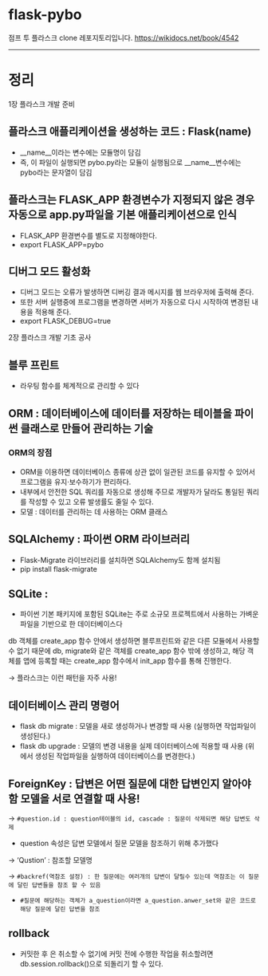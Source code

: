 # flask-pybo
점프 투 플라스크 clone 레포지토리입니다.
https://wikidocs.net/book/4542


<hr>

# 정리

1장 플라스크 개발 준비
## 플라스크 애플리케이션을 생성하는 코드 : Flask(__name__)
 - __name__이라는 변수에는 모듈명이 담김
 - 즉, 이 파일이 실행되면 pybo.py라는 모듈이 실행됨으로 __name__변수에는 pybo라는 문자열이 담김

## 플라스크는 FLASK_APP 환경변수가 지정되지 않은 경우 자동으로 app.py파일을 기본 애플리케이션으로 인식
 - FLASK_APP 환경변수를 별도로 지정해야한다. 
 - export FLASK_APP=pybo
 
## 디버그 모드 활성화
 - 디버그 모드는 오류가 발생하면 디버깅 결과 메시지를 웹 브라우저에 출력해 준다.
 - 또한 서버 실행중에 프로그램을 변경하면 서버가 자동으로 다시 시작하여 변경된 내용을 적용해 준다.
 - export FLASK_DEBUG=true


2장 플라스크 개발 기초 공사

## 블루 프린트 
 -  라우팅 함수를 체계적으로 관리할 수 있다

## ORM : 데이터베이스에 데이터를 저장하는 테이블을 파이썬 클래스로 만들어 관리하는 기술
### ORM의 장점
 - ORM을 이용하면 데이터베이스 종류에 상관 없이 일관된 코드를 유지할 수 있어서 프로그램을 유지·보수하기가 편리하다. 
 - 내부에서 안전한 SQL 쿼리를 자동으로 생성해 주므로 개발자가 달라도 통일된 쿼리를 작성할 수 있고 오류 발생률도 줄일 수 있다.
 - 모델 : 데이터를 관리하는 데 사용하는 ORM 클래스

## SQLAlchemy : 파이썬 ORM 라이브러리
 - Flask-Migrate 라이브러리를 설치하면 SQLAlchemy도 함께 설치됨
 - pip install flask-migrate

## SQLite :
 - 파이썬 기본 패키지에 포함된 SQLite는 주로 소규모 프로젝트에서 사용하는 가벼운 파일을 기반으로 한 데이터베이스다

db 객체를 create_app 함수 안에서 생성하면 블루프린트와 같은 다른 모듈에서 사용할수 없기 때문에 db, migrate와 같은 객체를 create_app 함수 밖에 생성하고, 해당 객체를 앱에 등록할 때는 create_app 함수에서 init_app 함수를 통해 진행한다.

 → 플라스크는 이런 패턴을 자주 사용!
 
## 데이터베이스 관리 명령어

 - flask db migrate : 모델을 새로 생성하거나 변경할 때 사용 (실행하면 작업파일이 생성된다.)
 - flask db upgrade : 모델의 변경 내용을 실제 데이터베이스에 적용할 때 사용 (위에서 생성된 작업파일을 실행하여 데이터베이스를 변경한다.)

## ForeignKey : 답변은 어떤 질문에 대한 답변인지 알아야함 모델을 서로 연결할 때 사용!

→ `#question.id : question테이블의 id, cascade : 질문이 삭제되면 해당 답변도 삭제`

 - question 속성은 답변 모델에서 질문 모델을 참조하기 위해 추가했다

→ ‘Qustion’ : 참조할 모델명

→ `#backref(역참조 설정) : 한 질문에는 여러개의 답변이 달릴수 있는데 역참조는 이 질문에 달린 답변들을 참조 할 수 있음`

 - `#질문에 해당하는 객체가 a_question이라면 a_question.anwer_set와 같은 코드로 해당 질문에 달린 답변을 참조`

## rollback
 - 커밋한 후 은 취소할 수 없기에 커밋 전에 수행한 작업을 취소할려면 db.session.rollback()으로 되돌리기 할 수 있다.
